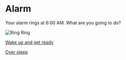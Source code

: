 # Alarm

Your alarm rings at 6:00 AM. What are you going to do?

![Ring Ring][Alarm]

[Alarm]: https://vectorportal.com/storage/alarm-clock-vector_2_12422.jpg


[Wake up and get ready](simulations/school.md)

[Over sleep](simulations/late-to-school.md)








